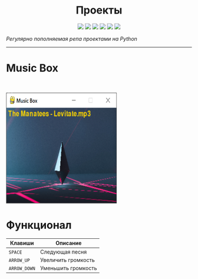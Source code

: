 
<h1 align="center">Проекты</h1>

<p align="left">
 
</p>

<p align="right">
  


<p align="center">
  <img src="https://img.shields.io/badge/made%20on-python-blue" >
  <img src="https://img.shields.io/badge/frameworks-brightgreen">
  <img src="https://img.shields.io/github/license/jonotyan/python">
  <img src="https://img.shields.io/badge/%20-%20-white" >
  <a href="https://t.me/openlaketv"><img src="https://img.shields.io/badge/%20more%20guides-here-informational"></a>
  <img src="https://img.shields.io/github/stars/jonotyan/python">
</p>

_Регулярно пополняемая репа проектами на Python_

---

<div>
 <h1>Music Box</h1> <br>
  <p>
    <img src="PROJEC_IMGS/musicbox.png" alt='Главный экран игры' width='300' height='300'>
  </p>
  
 # Функционал
 
  | Клавиши     | Описание            |
  | ----------- | --------------------|
  | `SPACE`     | Следующая песня     |
  | `ARROW_UP`  | Увеличить громкость |
  | `ARROW_DOWN`| Уменьшить громкость |
 
</div>



<div>
 
</div>
